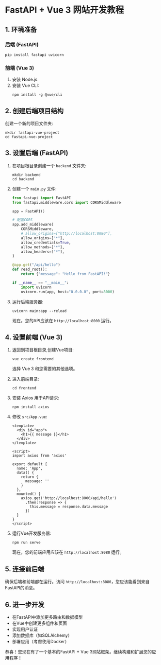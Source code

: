 # FastAPI + Vue 3 网站开发教程

## 1. 环境准备

### 后端 (FastAPI)

   ```
   pip install fastapi uvicorn
   ```

### 前端 (Vue 3)

1. 安装 Node.js
2. 安装 Vue CLI:
   ```
   npm install -g @vue/cli
   ```

## 2. 创建后端项目结构

创建一个新的项目文件夹:

```
mkdir fastapi-vue-project
cd fastapi-vue-project
```

## 3. 设置后端 (FastAPI)

1. 在项目根目录创建一个 `backend` 文件夹:

   ```
   mkdir backend
   cd backend
   ```

2. 创建一个 `main.py` 文件:

   ```python
   from fastapi import FastAPI
   from fastapi.middleware.cors import CORSMiddleware

   app = FastAPI()

   # 配置CORS
   app.add_middleware(
       CORSMiddleware,
       # allow_origins=["http://localhost:8080"],
       allow_origins=["*"],
       allow_credentials=True,
       allow_methods=["*"],
       allow_headers=["*"],
   )

   @app.get("/api/hello")
   def read_root():
       return {"message": "Hello from FastAPI!"}

   if __name__ == "__main__":
       import uvicorn
       uvicorn.run(app, host="0.0.0.0", port=8000)
   ```

3. 运行后端服务器:

   ```
   uvicorn main:app --reload
   ```

   现在，您的API应该在 `http://localhost:8000` 运行。

## 4. 设置前端 (Vue 3)

1. 返回到项目根目录,创建Vue项目:

   ```
   vue create frontend
   ```

   选择 Vue 3 和您需要的其他选项。

2. 进入前端目录:

   ```
   cd frontend
   ```

3. 安装 Axios 用于API请求:

   ```
   npm install axios
   ```

4. 修改 `src/App.vue`:

   ```vue
   <template>
     <div id="app">
       <h1>{{ message }}</h1>
     </div>
   </template>

   <script>
   import axios from 'axios'

   export default {
     name: 'App',
     data() {
       return {
         message: ''
       }
     },
     mounted() {
       axios.get('http://localhost:8000/api/hello')
         .then(response => {
           this.message = response.data.message
         })
     }
   }
   </script>
   ```

5. 运行Vue开发服务器:

   ```
   npm run serve
   ```

   现在，您的前端应用应该在 `http://localhost:8080` 运行。

## 5. 连接前后端

确保后端和前端都在运行。访问 `http://localhost:8080`，您应该能看到来自FastAPI的消息。

## 6. 进一步开发

- 在FastAPI中添加更多路由和数据模型
- 在Vue中创建更多组件和页面
- 实现用户认证
- 添加数据库（如SQLAlchemy）
- 部署应用（考虑使用Docker）

恭喜！您现在有了一个基本的FastAPI + Vue 3网站框架。继续构建和扩展您的应用程序！

